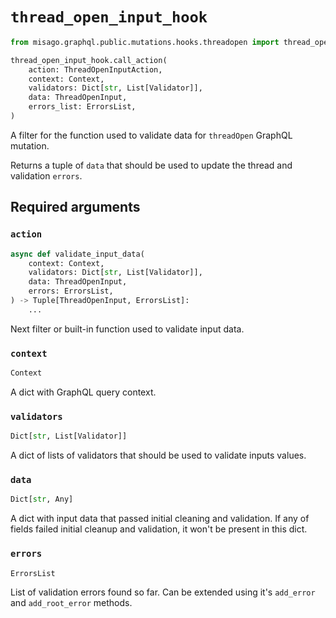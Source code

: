 # `thread_open_input_hook`

```python
from misago.graphql.public.mutations.hooks.threadopen import thread_open_input_hook

thread_open_input_hook.call_action(
    action: ThreadOpenInputAction,
    context: Context,
    validators: Dict[str, List[Validator]],
    data: ThreadOpenInput,
    errors_list: ErrorsList,
)
```

A filter for the function used to validate data for `threadOpen` GraphQL mutation.

Returns a tuple of `data` that should be used to update the thread and validation `errors`.


## Required arguments

### `action`

```python
async def validate_input_data(
    context: Context,
    validators: Dict[str, List[Validator]],
    data: ThreadOpenInput,
    errors: ErrorsList,
) -> Tuple[ThreadOpenInput, ErrorsList]:
    ...
```

Next filter or built-in function used to validate input data.


### `context`

```python
Context
```

A dict with GraphQL query context.


### `validators`

```python
Dict[str, List[Validator]]
```

A dict of lists of validators that should be used to validate inputs values.


### `data`

```python
Dict[str, Any]
```

A dict with input data that passed initial cleaning and validation. If any of fields failed initial cleanup and validation, it won't be present in this dict.


### `errors`

```python
ErrorsList
```

List of validation errors found so far. Can be extended using it's `add_error` and `add_root_error` methods.